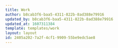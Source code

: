 ```yaml
---
title: Work
author: b8cab3f6-baa5-4311-822b-8ad388e79916
updated_by: b8cab3f6-baa5-4311-822b-8ad388e79916
updated_at: 1607311384
template: templates/work
layout: layout
id: 2405a202-7a2f-4cf1-9909-55be9edc5ae8
---
```

